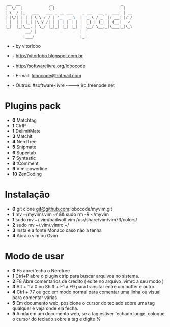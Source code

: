 ```python
 __  __             _                              _    
|  \/  |           (_)                            | |   
| \  / |_   ___   ___ _ __ ___    _ __   __ _  ___| | __
| |\/| | | | \ \ / / | '_ ` _ \  | '_ \ / _` |/ __| |/ /
| |  | | |_| |\ V /| | | | | | | | |_) | (_| | (__|   < 
|_|  |_|\__, | \_/ |_|_| |_| |_| | .__/ \__,_|\___|_|\_\
         __/ |                   | |                    
        |___/                    |_|                    
```

* **-** by vitorlobo
* **-** http://vitorlobo.blogspot.com.br
* **-** http://softwarelivre.org/lobocode
* **-** E-mail: lobocode@hotmail.com

* **-** Outros: #software-livre ----> irc.freenode.net


# Plugins pack #

* **0** Matchtag 
* **1** CtrlP
* **1** DelimitMate
* **3** Matchit
* **4** NerdTree
* **5** Snipmate
* **6** Supertab
* **7** Syntastic
* **8** tComment
* **9** Vim-powerline
* **10** ZenCoding


# Instalação #

* **0** git clone git@github.com:lobocode/myvim.git
* **1** mv ~/myvim/.vim ~/ && sudo rm -R ~/myvim
* **1** sudo mv ~/.vim/badwolf.vim /usr/share/vim/vim73/colors/
* **2** sudo mv ~/.vim/.vimrc ~/
* **3** Instale a fonte Monaco caso não a tenha
* **4** Abra o vim ou Gvim

# Modo de usar #

* **0** F5 abre/fecha o Nerdtree
* **1** Ctrl+P abre o plugin ctrlp para buscar arquivos no sistema.
* **2** F8 Abre comentarios de credito ( edite no arquivo .vimrc a seu modo )
* **3** Alt + 1 à 0 ou Shift + F1 á F9 para transitar entre um buffer e outro.
* **4** Ctrl + 77 ou gcc em modo normal para comentar uma linha ou visual para comentar várias.
* **5** Em documento web, posicione o cursor do teclado sobre uma tag qualquer e veja onde ela fecha.
* **5** Ainda em um documento web, se a tag estiver fechado longe, coloque o cursor do teclado sobre a tag e digite %




